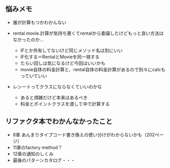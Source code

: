 ## 悩みメモ
- 誰が計算もつかわかんない

- rental.movie.計算が気持ち悪くてrentalから委譲したけどもっと良い方法はなかったのか…
  - IFとか共有してないけど同じメソッド名は別にいい
  - IF化する＝RentalとMovieを同一視する
  - たらい回しは気になるけど今回はいいかも
  - movie自体の料金計算と、rental自体の料金計算があるので別々にcalcもっていていい
  
- レシートってクラスにならなくていいのかな
  - あると煩雑だけど本来はあるべき
  - 料金とポイントクラスを渡して中で計算する

## リファクタ本でわかんなかったこと
- 8章 あんまりタイプコード書き換えの使い分けがわからないかも（202ページ）
- 11章のfactory method？
- 12章の通知のしくみ
- 最後のパターンカタログ・・・
